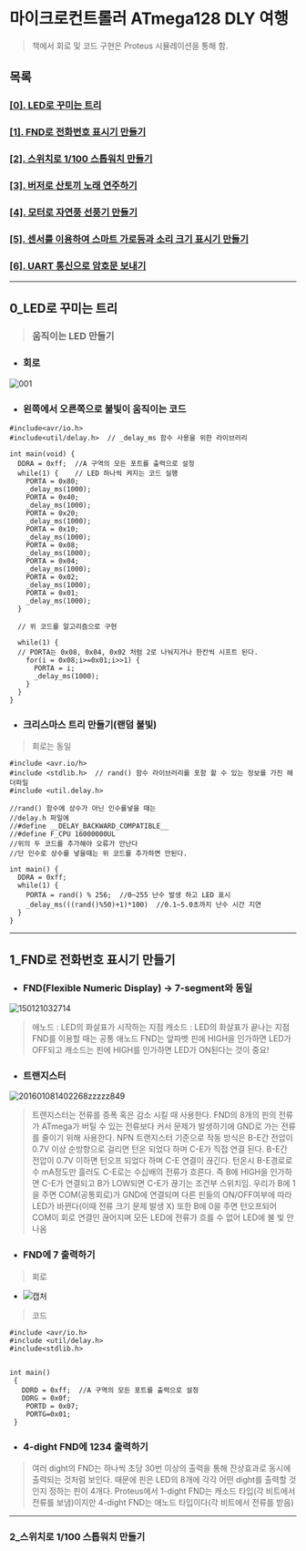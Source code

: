 # 마이크로컨트롤러 ATmega128 DLY 여행
> 책에서 회로 및 코드 구현은 Proteus 시뮬레이션을 통해 함.
## 목록
### [\[0\]. LED로 꾸미는 트리](#0_led로-꾸미는-트리)
### [\[1\]. FND로 전화번호 표시기 만들기](#1_FND로-전화번호-표시기-만들기)
### [\[2\]. 스위치로 1/100 스톱워치 만들기](#2_스위치로-1/100-스톱워치-만들기)
### [\[3\]. 버저로 산토끼 노래 연주하기]()
### [\[4\]. 모터로 자연풍 선풍기 만들기]()
### [\[5\]. 센서를 이용하여 스마트 가로등과 소리 크기 표시기 만들기]()
### [\[6\]. UART 통신으로 암호문 보내기]()
***

## 0_LED로 꾸미는 트리
> ### 움직이는 LED 만들기
* ### 회로
![001](https://user-images.githubusercontent.com/68007145/110215477-5dbdc980-7eed-11eb-8189-7591e14fd63d.PNG)

* ### 왼쪽에서 오른쪽으로 불빛이 움직이는 코드
```
#include<avr/io.h> 
#include<util/delay.h>  // _delay_ms 함수 사용을 위한 라이브러리

int main(void) {
  DDRA = 0xff;  //A 구역의 모든 포트를 출력으로 설정
  while(1) {    // LED 하나씩 켜지는 코드 실행
    PORTA = 0x80;
    _delay_ms(1000);
    PORTA = 0x40;
    _delay_ms(1000);
    PORTA = 0x20;
    _delay_ms(1000);
    PORTA = 0x10;
    _delay_ms(1000);
    PORTA = 0x08;
    _delay_ms(1000);
    PORTA = 0x04;
    _delay_ms(1000);
    PORTA = 0x02;
    _delay_ms(1000);
    PORTA = 0x01;
    _delay_ms(1000);
  }
  
  // 위 코드를 알고리즘으로 구현
  
  while(1) {
  // PORTA는 0x08, 0x04, 0x02 처럼 2로 나눠지거나 한칸씩 시프트 된다.
    for(i = 0x08;i>=0x01;i>>1) {
      PORTA = i;
      _delay_ms(1000);
    }
  }
}
```
* ### 크리스마스 트리 만들기(랜덤 불빛)
> 회로는 동일
```
#include <avr.io/h>
#include <stdlib.h>  // rand() 함수 라이브러리를 포함 할 수 있는 정보를 가진 헤더파일
#include <util.delay.h>

//rand() 함수에 상수가 아닌 인수를넣을 때는 
//delay.h 파일에 
//#define __DELAY_BACKWARD_COMPATIBLE__
//#define F_CPU 16000000UL
//위의 두 코드를 추가해야 오류가 안난다
//단 인수로 상수를 넣을때는 위 코드를 추가하면 안된다.

int main() {
  DDRA = 0xff;
  while(1) {
    PORTA = rand() % 256;  //0~255 난수 발생 하고 LED 표시
    _delay_ms(((rand()%50)+1)*100)  //0.1~5.0초까지 난수 시간 지연
  }
}
```
***
## 1_FND로 전화번호 표시기 만들기
* ### FND(Flexible Numeric Display) -> 7-segment와 동일
![150121032714](https://user-images.githubusercontent.com/68007145/110227161-b4042a00-7f38-11eb-9cd2-37735dbd9f24.png)
> 애노드 : LED의 화살표가 시작하는 지점
> 캐소드 : LED의 화살표가 끝나는 지점
> FND를 이용할 때는 공통 애노드 FND는 앞파벳 핀에 HIGH을 인가하면 LED가 OFF되고 캐소드는 핀에 HIGH를 인가하면 LED가 ON된다는 것이 중요!

* ### 트랜지스터
![201601081402268zzzzz849](https://user-images.githubusercontent.com/68007145/110227316-3fca8600-7f3a-11eb-9f6c-d942ecc30237.jpg)
> 트랜지스터는 전류를 증폭 혹은 감소 시킬 때 사용한다.
> FND의 8개의 핀의 전류가 ATmega가 버틸 수 있는 전류보다 커서 문제가 발생하기에 GND로 가는 전류를 줄이기 위해 사용한다.
> NPN 트랜지스터 기준으로 작동 방식은
> B-E간 전압이 0.7V 이상 순방향으로 걸리면 턴온 되었다 하며 C-E가 직접 연결 된다.
> B-E간 전압이 0.7V 이하면 턴오프 되었다 하며 C-E 연결이 끊긴다.
> 턴온시 B-E경로로 수 mA정도만 흘러도 C-E로는 수십배의 전류가 흐른다. 
> 즉 B에 HIGH을 인가하면 C-E가 연결되고 B가 LOW되면 C-E가 끊기는 조건부 스위치임.
> 우리가 B에 1을 주면 COM(공통회로)가 GND에 연결되며 다른 핀들의 ON/OFF여부에 따라 LED가 바뀐다(이때 전류 크기 문제 발생 X)
> 또한 B에 0을 주면 턴오프되어 COM이 회로 연결인 끊어지며 모든 LED에 전류가 흐를 수 없어 LED에 불 빛 안나옴
> 
* ### FND에 7 출력하기
> 회로
* ![캡처](https://user-images.githubusercontent.com/68007145/110227540-c54f3580-7f3c-11eb-8ca9-e080cf571fd6.PNG)

> 코드
```
#include <avr/io.h>
#include <util/delay.h>
#include<stdlib.h>


int main()
 { 
   DDRD = 0xff;  //A 구역의 모든 포트를 출력으로 설정
   DDRG = 0x0f;
    PORTD = 0x07;
    PORTG=0x01;
 }
```

* ### 4-dight FND에 1234 출력하기
> 여러 dight의 FND는 하나씩 초당 30번 이상의 출력을 통해 잔상효과로 동시에 출력되는 것처럼 보인다.
> 때문에 핀은 LED의 8개에 각각 어떤 dight를 출력할 것인지 정하는 핀이 4개다.
> Proteus에서 1-dight FND는 캐소드 타입(각 비트에서 전류를 보냄)이지만 4-dight FND는 애노드 타입이다(각 비트에서 전류를 받음)

***

### 2_스위치로 1/100 스톱워치 만들기
